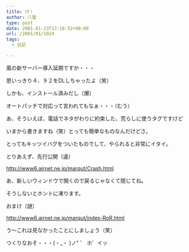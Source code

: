 ```yaml
---
title: げ！
author: 八雲
type: post
date: 2001-01-23T17:16:52+00:00
url: /2001/01/1024
tags:
  - 日記

---
```

風の新サーバー導入延期ですか・・・
  
思いっきり４．９２をDLしちゃったよ（笑）
  
しかも、インストール済みだし（爆）　
  
オートパッチで対応って言われてもなぁ・・・（むう）

あ、そういえば、電話でネタがわりに約束した、荒らしに使うタグですけど
  
いまから書きますね（笑）とっても簡単なものなんだけどさ。
  
とってもキッツイバグをついたものでして、やられると非常にイタイ。

とりあえず、先行公開（違）
  
http://www6.airnet.ne.jp/marqut/Crash.html
  
あ、新しいウィンドウで開くので戻るじゃなくて閉じてね。
  
そうしないとホントに凍ります。

おまけ（謎）
  
http://www6.airnet.ne.jp/marqut/index-RoR.html
  
う～これは見なかったことにしましょう（笑）
  
つくりなおそ・・・(・_・ )ノ" ゜ ホ゜イッ
